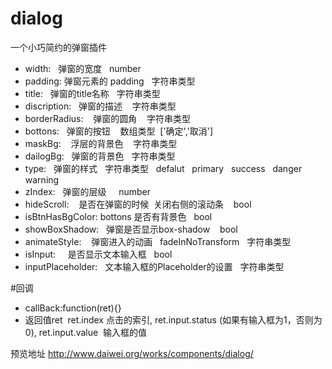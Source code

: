 # dialog
一个小巧简约的弹窗插件
* width:   弹窗的宽度   number
* padding:  弹窗元素的 padding   字符串类型
* title:   弹窗的title名称   字符串类型
* discription:   弹窗的描述    字符串类型
* borderRadius:    弹窗的圆角    字符串类型
* bottons:   弹窗的按钮    数组类型  ['确定','取消']
* maskBg:    浮层的背景色    字符串类型
* dailogBg:    弹窗的背景色    字符串类型
* type:   弹窗的样式   字符串类型   defalut   primary   success   danger   warning
* zIndex:   弹窗的层级     number
* hideScroll:    是否在弹窗的时候  关闭右侧的滚动条    bool
* isBtnHasBgColor:  bottons 是否有背景色   bool
* showBoxShadow:   弹窗是否显示box-shadow    bool
* animateStyle:    弹窗进入的动画   fadeInNoTransform   字符串类型
* isInput:     是否显示文本输入框    bool
* inputPlaceholder:   文本输入框的Placeholder的设置    字符串类型

#回调
* callBack:function(ret){}   
* 返回值ret  ret.index 点击的索引, ret.input.status  (如果有输入框为1，否则为0),  ret.input.value  输入框的值
 
预览地址
http://www.daiwei.org/works/components/dialog/
